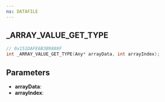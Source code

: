 ```yaml
---
ns: DATAFILE
---
```

## _ARRAY_VALUE_GET_TYPE

```c
// 0x151DAFE6B3B9888F
int _ARRAY_VALUE_GET_TYPE(Any* arrayData, int arrayIndex);
```

## Parameters
* **arrayData**:
* **arrayIndex**:
